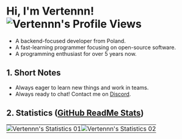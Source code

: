 # Hi, I'm Vertennn! <img src="https://komarev.com/ghpvc/?username=verbelowski" alt="Vertennn's Profile Views">
- A backend-focused developer from Poland.
- A fast-learning programmer focusing on open-source software.
- A programming enthusiast for over 5 years now.

## 1. Short Notes
- Always eager to learn new things and work in teams.
- Always ready to chat! Contact me on [Discord](https://discord.com/users/1118126429356445738).

## 2. Statistics ([GitHub ReadMe Stats](https://github.com/anuraghazra/github-readme-stats))
<table>
  <tr>
    <td style="padding: 0; width: 50%;">
      <img src="https://github-readme-stats.vercel.app/api?username=verbelowski&count_private=true&disable_animations=true&hide=contribs&hide_border=true&hide_title=true&show_icons=true&theme=dracula" alt="Vertennn's Statistics 01">
    </td>
    <td style="padding: 0; width: 50%;">
      <img src="https://github-readme-stats.vercel.app/api/pin/?username=verbelowski&count_private=true&disable_animations=true&hide_border=true&hide_title=true&repo=starlight&show_icons=true&theme=dracula" alt="Vertennn's Statistics 02">
    </td>
  </tr>
</table>
